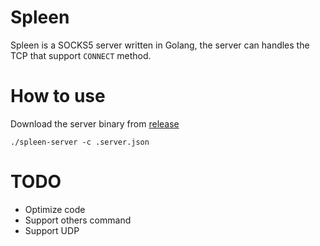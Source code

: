 # Spleen

Spleen is a SOCKS5 server written in Golang, the server can handles the TCP that support `CONNECT` method.

# How to use

Download the server binary from [release](https://github.com/Leviathan1995/spleen/releases)

```shell
./spleen-server -c .server.json
```


# TODO
* Optimize code
* Support others command
* Support UDP
